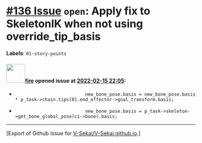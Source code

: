 # [\#136 Issue](https://github.com/V-Sekai/V-Sekai.github.io/issues/136) `open`: Apply fix to SkeletonIK when not using override_tip_basis
**Labels**: `01-story-points`


#### <img src="https://avatars.githubusercontent.com/u/32321?u=c2e06a3d2b49a467aa907e54aa259516440267cc&v=4" width="50">[fire](https://github.com/fire) opened issue at [2022-02-15 22:05](https://github.com/V-Sekai/V-Sekai.github.io/issues/136):

-                               new_bone_pose.basis = new_bone_pose.basis * p_task->chain.tips[0].end_effector->goal_transform.basis;
+                               new_bone_pose.basis = p_task->skeleton->get_bone_global_pose(ci->bone).basis;




-------------------------------------------------------------------------------



[Export of Github issue for [V-Sekai/V-Sekai.github.io](https://github.com/V-Sekai/V-Sekai.github.io).]
